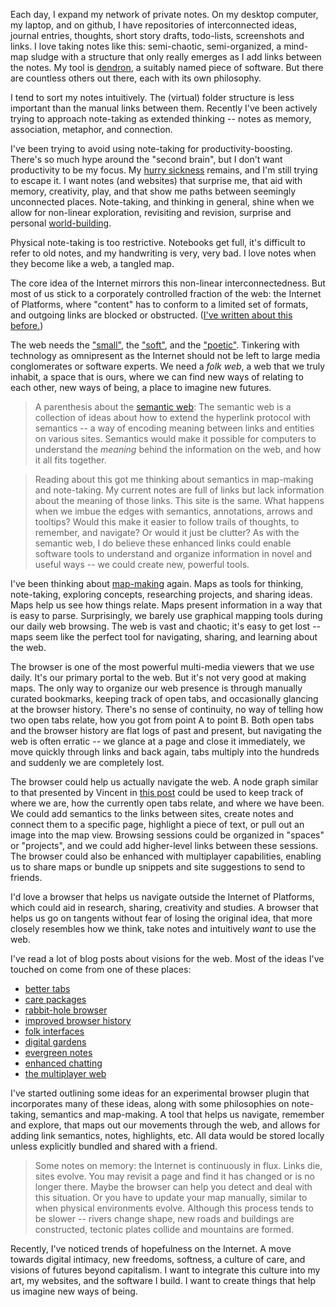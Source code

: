 Each day, I expand my network of private notes. On my desktop computer, my laptop, and on github, I have repositories of interconnected ideas, journal entries, thoughts, short story drafts, todo-lists, screenshots and links. I love taking notes like this: semi-chaotic, semi-organized, a mind-map sludge with a structure that only really emerges as I add links between the notes. My tool is [dendron](https://www.dendron.so/), a suitably named piece of software. But there are countless others out there, each with its own philosophy.

I tend to sort my notes intuitively. The (virtual) folder structure is less important than the manual links between them. Recently I've been actively trying to approach note-taking as extended thinking -- notes as memory, association, metaphor, and connection.

I've been trying to avoid using note-taking for productivity-boosting. There's so much hype around the "second brain", but I don't want productivity to be my focus. My [hurry sickness](/nodes/raw-making) remains, and I'm still trying to escape it. I want notes (and websites) that surprise me, that aid with memory, creativity, play, and that show me paths between seemingly unconnected places. Note-taking, and thinking in general, shine when we allow for non-linear exploration, revisiting and revision, surprise and personal [world-building](https://www.ribbonfarm.com/2019/03/05/worlding-raga-2-what-is-a-world/).

Physical note-taking is too restrictive. Notebooks get full, it's difficult to refer to old notes, and my handwriting is very, very bad. I love notes when they become like a web, a tangled map.

The core idea of the Internet mirrors this non-linear interconnectedness. But most of us stick to a corporately controlled fraction of the web: the Internet of Platforms, where "content" has to conform to a limited set of formats, and outgoing links are blocked or obstructed. ([I've written about this before.](/nodes/branches-and-connections))

The web needs the ["small"](https://benhoyt.com/writings/the-small-web-is-beautiful/), the ["soft"](https://softer.website/softer), and the ["poetic"](https://chiaski.github.io/poeticweb/). Tinkering with technology as omnipresent as the Internet should not be left to large media conglomerates or software experts. We need a *folk web*, a web that we truly inhabit, a space that is ours, where we can find new ways of relating to each other, new ways of being, a place to imagine new futures.

> A parenthesis about the [semantic web](https://en.wikipedia.org/wiki/Semantic_Web): The semantic web is a collection of ideas about how to extend the hyperlink protocol with semantics -- a way of encoding meaning between links and entities on various sites. Semantics would make it possible for computers to understand the *meaning* behind the information on the web, and how it all fits together.

> Reading about this got me thinking about semantics in map-making and note-taking. My current notes are full of links but lack information about the meaning of those links. This site is the same. What happens when we imbue the edges with semantics, annotations, arrows and tooltips? Would this make it easier to follow trails of thoughts, to remember, and navigate? Or would it just be clutter? As with the semantic web, I do believe these enhanced links could enable software tools to understand and organize information in novel and useful ways -- we could create new, powerful tools.

I've been thinking about [map-making](/nodes/mappings) again. Maps as tools for thinking, note-taking, exploring concepts, researching projects, and sharing ideas. Maps help us see how things relate. Maps present information in a way that is easy to parse. Surprisingly, we barely use graphical mapping tools during our daily web browsing. The web is vast and chaotic; it's easy to get lost -- maps seem like the perfect tool for navigating, sharing, and learning about the web.

The browser is one of the most powerful multi-media viewers that we use daily. It's our primary portal to the web. But it's not very good at making maps. The only way to organize our web presence is through manually curated bookmarks, keeping track of open tabs, and occasionally glancing at the browser history. There's no sense of continuity, no way of telling how two open tabs relate, how you got from point A to point B. Both open tabs and the browser history are flat logs of past and present, but navigating the web is often erratic -- we glance at a page and close it immediately, we move quickly through links and back again, tabs multiply into the hundreds and suddenly we are completely lost.

The browser could help us actually navigate the web. A node graph similar to that presented by Vincent in [this post](https://garden.vincentli.space/making-a-place-on-the-web---tabs) could be used to keep track of where we are, how the currently open tabs relate, and where we have been. We could add semantics to the links between sites, create notes and connect them to a specific page, highlight a piece of text, or pull out an image into the map view. Browsing sessions could be organized in "spaces" or "projects", and we could add higher-level links between these sessions. The browser could also be enhanced with multiplayer capabilities, enabling us to share maps or bundle up snippets and site suggestions to send to friends.

I'd love a browser that helps us navigate outside the Internet of Platforms, which could aid in research, sharing, creativity and studies. A browser that helps us go on tangents without fear of losing the original idea, that more closely resembles how we think, take notes and intuitively *want* to use the web.

I've read a lot of blog posts about visions for the web. Most of the ideas I've touched on come from one of these places:

* [better tabs](https://garden.vincentli.space/making-a-place-on-the-web---tabs)
* [care packages](https://garden.vincentli.space/making-a-place-on-the-web---garden)
* [rabbit-hole browser](https://szymonkaliski.com/projects/cartographist/)
* [improved browser history](https://www.freecodecamp.org/news/browserhistory-2abad38022b1/)
* [folk interfaces](https://cristobal.space/writing/folk)
* [digital gardens](https://github.com/MaggieAppleton/digital-gardeners)
* [evergreen notes](https://maggieappleton.com/evergreens)
* [enhanced chatting](https://a9.io/glue-comic/)
* [the multiplayer web](https://interconnected.org/home/2021/03/22/social_attention)

I've started outlining some ideas for an experimental browser plugin that incorporates many of these ideas, along with some philosophies on note-taking, semantics and map-making. A tool that helps us navigate, remember and explore, that maps out our movements through the web, and allows for adding link semantics, notes, highlights, etc. All data would be stored locally unless explicitly bundled and shared with a friend.

> Some notes on memory: the Internet is continuously in flux. Links die, sites evolve. You may revisit a page and find it has changed or is no longer there. Maybe the browser can help you detect and deal with this situation. Or you have to update your map manually, similar to when physical environments evolve. Although this process tends to be slower -- rivers change shape, new roads and buildings are constructed, tectonic plates collide and mountains are formed.

Recently, I've noticed trends of hopefulness on the Internet. A move towards digital intimacy, new freedoms, softness, a culture of care, and visions of futures beyond capitalism. I want to integrate this culture into my art, my websites, and the software I build. I want to create things that help us imagine new ways of being.